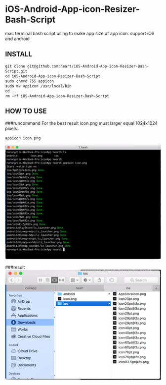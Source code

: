 # iOS-Android-App-icon-Resizer-Bash-Script
mac terminal bash script using to make app size of app icon. support iOS and android
##  INSTALL
```
git clone git@github.com:heart/iOS-Android-App-icon-Resizer-Bash-Script.git
cd iOS-Android-App-icon-Resizer-Bash-Script
sudo chmod 755 appicon
sudo mv appicon /usr/local/bin
cd ..
rm -rf iOS-Android-App-icon-Resizer-Bash-Script
```

##  HOW TO USE
###runcommand
For the best result icon.png must larger equal 1024x1024 pixels.
```
appicon icon.png
```
![alt text](https://github.com/heart/iOS-Android-App-icon-Resizer-Bash-Script/blob/master/screenshot/howtouse.jpg?raw=true)

###result
![alt text](https://github.com/heart/iOS-Android-App-icon-Resizer-Bash-Script/blob/master/screenshot/result.jpg?raw=true)